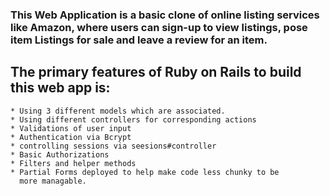 <H3>This Web Application is a basic clone of online listing services like
Amazon, where users can sign-up to view listings, pose item Listings for sale
and leave a review for an item.</h3>

<H2>The primary features of Ruby on Rails to build this web app is: </h2>

    * Using 3 different models which are associated.
    * Using different controllers for corresponding actions
    * Validations of user input
    * Authentication via Bcrypt
    * controlling sessions via seesions#controller
    * Basic Authorizations
    * Filters and helper methods
    * Partial Forms deployed to help make code less chunky to be
      more managable.
